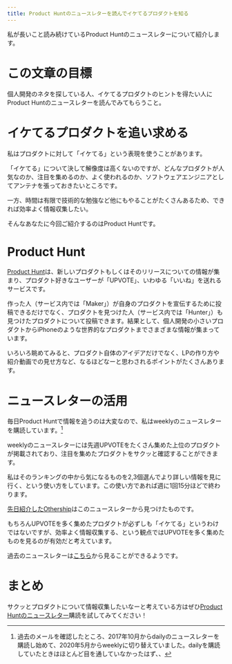 ```yaml
---
title: Product Huntのニュースレターを読んでイケてるプロダクトを知る
---
```


私が長いこと読み続けているProduct Huntのニュースレターについて紹介します。

# この文章の目標

個人開発のネタを探している人、イケてるプロダクトのヒントを得たい人にProduct Huntのニュースレターを読んでみてもらうこと。

# イケてるプロダクトを追い求める

私はプロダクトに対して「イケてる」という表現を使うことがあります。

「イケてる」について決して解像度は高くないのですが、どんなプロダクトが人気なのか、注目を集めるのか、よく使われるのか、ソフトウェアエンジニアとしてアンテナを張っておきたいところです。

一方、時間は有限で技術的な勉強など他にもやることがたくさんあるため、できれば効率よく情報収集したい。

そんなあなたに今回ご紹介するのはProduct Huntです。

# Product Hunt

[Product Hunt](https://www.producthunt.com/)は、新しいプロダクトもしくはそのリリースについての情報が集まり、プロダクト好きなユーザーが「UPVOTE」、いわゆる「いいね」を送れるサービスです。

作った人（サービス内では「Maker」）が自身のプロダクトを宣伝するために投稿できるだけでなく、プロダクトを見つけた人（サービス内では「Hunter」）も見つけたプロダクトについて投稿できます。結果として、個人開発の小さいプロダクトからiPhoneのような世界的なプロダクトまでさまざまな情報が集まっています。

いろいろ眺めてみると、プロダクト自体のアイデアだけでなく、LPの作り方や紹介動画での見せ方など、なるほどなーと思わされるポイントがたくさんあります。

# ニュースレターの活用

毎日Product Huntで情報を追うのは大変なので、私はweeklyのニュースレターを購読しています。[^1]

weeklyのニュースレターには先週UPVOTEをたくさん集めた上位のプロダクトが掲載されており、注目を集めたプロダクトをサクッと確認することができます。

私はそのランキングの中から気になるものを2,3個選んでより詳しい情報を見に行く、という使い方をしています。この使い方であれば週に1回15分ほどで終わります。

[先日紹介したOthership](https://chikuwa111.hatenablog.com/entry/othership)はこのニュースレターから見つけたものです。

もちろんUPVOTEを多く集めたプロダクトが必ずしも「イケてる」というわけではないですが、効率よく情報収集する、という観点ではUPVOTEを多く集めたものを見るのが有効だと考えています。

過去のニュースレターは[こちら](https://www.producthunt.com/newsletter)から見ることができるようです。

# まとめ

サクッとプロダクトについて情報収集したいなーと考えている方はぜひ[Product Huntのニュースレター](https://www.producthunt.com/newsletter)購読を試してみてください！

[^1]: 過去のメールを確認したところ、2017年10月からdailyのニュースレターを購読し始めて、2020年5月からweeklyに切り替えていました。dailyを購読していたときはほとんど目を通していなかったはず、、
